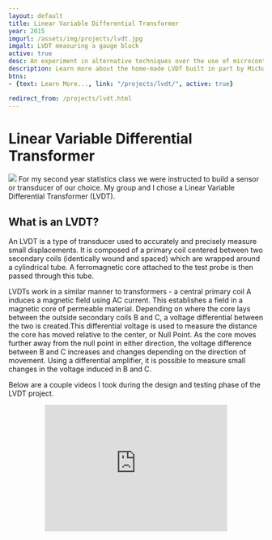 ```yaml
---
layout: default
title: Linear Variable Differential Transformer
year: 2015
imgurl: /assets/img/projects/lvdt.jpg
imgalt: LVDT measuring a gauge block
active: true
desc: An experiment in alternative techniques over the use of microcontrollers to interface with memory integrated circuits over the SPI protocol. Even though it is not a practical way of using these ICs, it is good educational "slow motion" look at the signals.
description: Learn more about the home-made LVDT built in part by Michael Kafarowski
btns: 
- {text: Learn More..., link: "/projects/lvdt/", active: true}

redirect_from: /projects/lvdt.html
---
```


# Linear Variable Differential Transformer
<img src="{{ page.imgurl }}" class="profilePhoto verylargepic"/>
For my second year statistics class we were instructed to build a sensor or transducer of our choice. My group and I chose a Linear Variable Differential Transformer (LVDT).

## What is an LVDT?

An LVDT is a type of transducer used to accurately and precisely measure small displacements. It is composed of a primary coil centered between two secondary coils (identically wound and spaced) which are wrapped around a cylindrical tube. A ferromagnetic core attached to the test probe is then passed through this tube.

LVDTs work in a similar manner to transformers - a central primary coil A induces a magnetic field using AC current. This establishes a field in a magnetic core of permeable material. Depending on where the core lays between the outside secondary coils B and C, a voltage differential between the two is created.This differential voltage is used to measure the distance the core has moved relative to the center, or Null Point. As the core moves further away from the null point in either direction, the voltage difference between B and C increases and changes depending on the direction of movement. Using a differential amplifier, it is possible to measure small changes in the voltage induced in B and C.

Below are a couple videos I took during the design and testing phase of the LVDT project.

<div style="text-align:center;">
    <iframe src="https://www.youtube.com/embed/videoseries?list=PLtjOl8Cs8tI4PNgFjbVGfe6Xfx8GxjX6c" allowfullscreen="" width="360" height="250" frameborder="0"></iframe>
</div>
